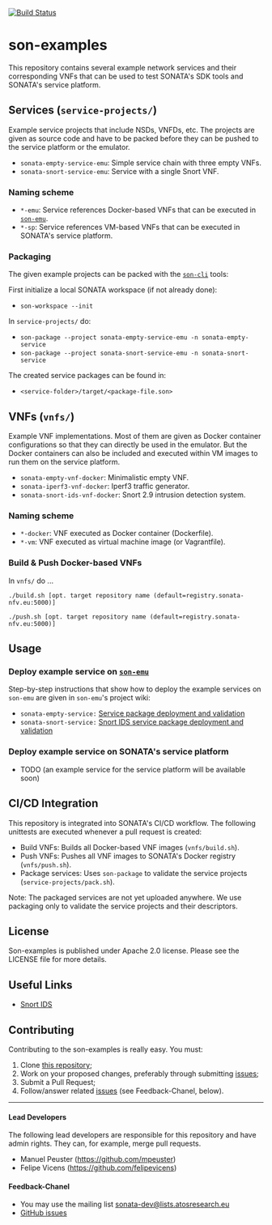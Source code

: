 [![Build Status](http://jenkins.sonata-nfv.eu/buildStatus/icon?job=son-examples)](http://jenkins.sonata-nfv.eu/job/son-examples)

# son-examples

This repository contains several example network services and their corresponding VNFs that can be used to test SONATA's SDK tools and SONATA's service platform.

## Services (`service-projects/`)

Example service projects that include NSDs, VNFDs, etc. The projects are given as source code and have to be packed before they can be pushed to the service platform or the emulator.

* `sonata-empty-service-emu`: Simple service chain with three empty VNFs.
* `sonata-snort-service-emu`: Service with a single Snort VNF.

### Naming scheme

* `*-emu`: Service references Docker-based VNFs that can be executed in [`son-emu`](https://github.com/sonata-nfv/son-emu).
* `*-sp`: Service references VM-based VNFs that can be executed in SONATA's service platform.

### Packaging

The given example projects can be packed with the [`son-cli`](https://github.com/sonata-nfv/son-cli) tools:

First initialize a local SONATA workspace (if not already done):

* `son-workspace --init`

In `service-projects/` do:

* `son-package --project sonata-empty-service-emu -n sonata-empty-service`
* `son-package --project sonata-snort-service-emu -n sonata-snort-service`

The created service packages can be found in:

* `<service-folder>/target/<package-file.son>`


## VNFs (`vnfs/`)

Example VNF implementations. Most of them are given as Docker container configurations so that they can directly be used in the emulator. But the Docker containers can also be included and executed within VM images to run them on the service platform.

* `sonata-empty-vnf-docker`: Minimalistic empty VNF.
* `sonata-iperf3-vnf-docker`: Iperf3 traffic generator.
* `sonata-snort-ids-vnf-docker`: Snort 2.9 intrusion detection system.

### Naming scheme

* `*-docker`: VNF executed as Docker container (Dockerfile).
* `*-vm`: VNF executed as virtual machine image (or Vagrantfile).

### Build & Push Docker-based VNFs

In `vnfs/` do ...

```
./build.sh [opt. target repository name (default=registry.sonata-nfv.eu:5000)]

./push.sh [opt. target repository name (default=registry.sonata-nfv.eu:5000)]
```

## Usage

### Deploy example service on [`son-emu`](https://github.com/sonata-nfv/son-emu)

Step-by-step instructions that show how to deploy the example services on `son-emu` are given in `son-emu`'s project wiki:

* `sonata-empty-service:` [Service package deployment and validation](https://github.com/sonata-nfv/son-emu/wiki/Example-2)
* `sonata-snort-service:` [Snort IDS service package deployment and validation](https://github.com/sonata-nfv/son-emu/wiki/Example-3)

### Deploy example service on SONATA's service platform

* TODO (an example service for the service platform will be available soon)

## CI/CD Integration

This repository is integrated into SONATA's CI/CD workflow. The following unittests are executed whenever a pull request is created:

* Build VNFs: Builds all Docker-based VNF images (`vnfs/build.sh`).
* Push VNFs: Pushes all VNF images to SONATA's Docker registry (`vnfs/push.sh`).
* Package services: Uses `son-package` to validate the service projects (`service-projects/pack.sh`).

Note: The packaged services are not yet uploaded anywhere. We use packaging only to validate the service projects and their descriptors.

## License

Son-examples is published under Apache 2.0 license. Please see the LICENSE file for more details.

## Useful Links

* [Snort IDS](https://www.snort.org)

## Contributing
Contributing to the son-examples is really easy. You must:

1. Clone [this repository](http://github.com/sonata-nfv/son-examples);
2. Work on your proposed changes, preferably through submitting [issues](https://github.com/sonata-nfv/son-examples/issues);
3. Submit a Pull Request;
4. Follow/answer related [issues](https://github.com/sonata-nfv/son-examples/issues) (see Feedback-Chanel, below).

---
#### Lead Developers

The following lead developers are responsible for this repository and have admin rights. They can, for example, merge pull requests.

* Manuel Peuster (https://github.com/mpeuster)
* Felipe Vicens (https://github.com/felipevicens)


#### Feedback-Chanel

* You may use the mailing list [sonata-dev@lists.atosresearch.eu](mailto:sonata-dev@lists.atosresearch.eu)
* [GitHub issues](https://github.com/sonata-nfv/son-examples/issues)

